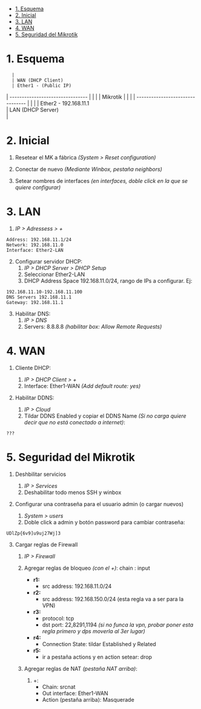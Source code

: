 - [1. Esquema](#1-esquema)
- [2. Inicial](#2-inicial)
- [3. LAN](#3-lan)
- [4. WAN](#4-wan)
- [5. Seguridad del Mikrotik](#5-seguridad-del-mikrotik)

# 1. Esquema

	  
	  |				  
	  | WAN (DHCP Client)		     
	  | Ether1 - (Public IP)             
  | -------------------------------- |
  |                                  |
  | Mikrotik                         |
  |                                  |
  | -------------------------------- |
  |                                  |
	  | Ether2 - 192.168.11.1            
	  | LAN (DHCP Server)                
	  |                                  
		
  
# 2. Inicial

1. Resetear el MK a fábrica _(System > Reset configuration)_

2. Conectar de nuevo _(Mediante Winbox, pestaña neighbors)_

3. Setear nombres de interfaces _(en interfaces, doble click en la que se quiere configurar)_
   
# 3. LAN
1. _IP > Adressess > +_
~~~
Address: 192.168.11.1/24
Network: 192.168.11.0
Interface: Ether2-LAN 
~~~

2. Configurar servidor DHCP:
   1. _IP > DHCP Server > DHCP Setup_
   2. Seleccionar Ether2-LAN
   3. DHCP Address Space 192.168.11.0/24, rango de IPs a configurar. Ej: 
~~~
192.168.11.10-192.168.11.100
DNS Servers 192.168.11.1
Gateway: 192.168.11.1
~~~

3. Habilitar DNS:
   1. _IP > DNS_
   2. Servers: 8.8.8.8 _(habilitar box: Allow Remote Requests)_
   
# 4. WAN
1. Cliente DHCP:
   1. _IP > DHCP Client > +_
   2. Interface: Ether1-WAN _(Add default route: yes)_

2. Habilitar DDNS:
   1. _IP > Cloud_
   2. Tildar DDNS Enabled y copiar el DDNS Name _(Si no carga quiere decir que no está conectado a internet)_:
~~~
???
~~~

# 5. Seguridad del Mikrotik

1. Deshbilitar servicios
   1. _IP > Services_ 
   2. Deshabilitar todo menos SSH y winbox

2. Configurar una contraseña para el usuario admin (o cargar nuevos)
   1. _System > users_
   2. Doble click a admin y botón password para cambiar contraseña:
~~~
UDlZp{6v9]u9uj27Wj]3
~~~

3. Cargar reglas de Firewall
   1. _IP > Firewall_
   2. Agregar reglas de bloqueo _(con el +)_:
			chain : input
      - **r1:**	
        - src address: 192.168.11.0/24
      -	**r2:**
        - src address: 192.168.150.0/24 (esta regla va a ser para la VPN)
      -	**r3:**
        - protocol: tcp
        - dst port: 22,8291,1194 _(si no funca la vpn, probar poner esta regla primero y dps moverla al 3er lugar)_
      - **r4:** 
        - Connection State: tildar Established y Related
      - **r5:** 
        - ir a pestaña actions y en action setear: drop

   3. Agregar reglas de NAT _(pestaña NAT arriba)_:
      1.  +:
          - Chain: srcnat
          - Out interface: Ether1-WAN
          - Action (pestaña arriba): Masquerade	


    

